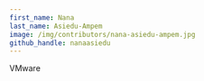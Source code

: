 ```yaml
---
first_name: Nana
last_name: Asiedu-Ampem
image: /img/contributors/nana-asiedu-ampem.jpg
github_handle: nanaasiedu
---
```

VMware
